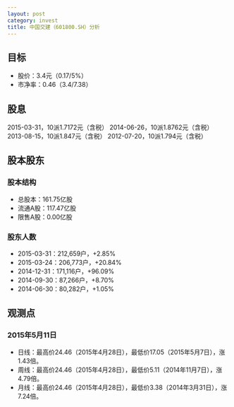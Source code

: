 ```yaml
---
layout: post
category: invest
title: 中国交建（601800.SH）分析
---
```


## 目标 ##

- 股价：3.4元（0.17/5%）
- 市净率：0.46（3.4/7.38）

## 股息 ##

2015-03-31，10派1.7172元（含税）
2014-06-26，10派1.8762元（含税）
2013-08-15，10派1.847元（含税）
2012-07-20，10派1.794元（含税）

## 股本股东 ##

### 股本结构 ###

- 总股本：161.75亿股
- 流通A股：117.47亿股
- 限售A股：0.00亿股

### 股东人数 ###

- 2015-03-31：212,659户，+2.85%
- 2015-03-24：206,773户，+20.84%
- 2014-12-31：171,116户，+96.09%
- 2014-09-30：87,266户，+8.70%
- 2014-06-30：80,282户，+1.05%

## 观测点 ##

### 2015年5月11日 ###

- 日线：最高价24.46（2015年4月28日），最低价17.05（2015年5月7日），涨1.43倍。
- 周线：最高价24.46（2015年4月28日），最低价5.11（2014年11月7日），涨4.79倍。
- 月线：最高价24.46（2015年4月28日），最低价3.38（2014年3月31日），涨7.24倍。
